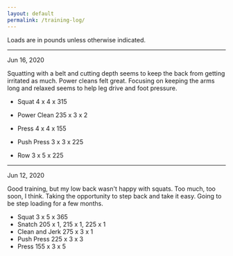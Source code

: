 ```yaml
---
layout: default
permalink: /training-log/
---
```


Loads are in pounds unless otherwise indicated.

<hr>

Jun 16, 2020

Squatting with a belt and cutting depth seems to keep the back from getting irritated as much. Power cleans felt great. Focusing on keeping the arms long and relaxed seems to help leg drive and foot pressure.

- Squat 4 x 4 x 315
- Power Clean 235 x 3 x 2

- Press 4 x 4 x 155
- Push Press 3 x 3 x 225
- Row 3 x 5 x 225

<hr>

Jun 12, 2020

Good training, but my low back wasn't happy with squats. Too much, too soon, I think. Taking the opportunity to step back and take it easy. Going to be step loading for a few months.

- Squat 3 x 5 x 365
- Snatch 205 x 1, 215 x 1, 225 x 1
- Clean and Jerk 275 x 3 x 1
- Push Press 225 x 3 x 3
- Press 155 x 3 x 5

<br>
